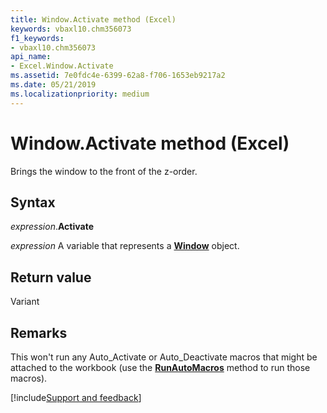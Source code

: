 ```yaml
---
title: Window.Activate method (Excel)
keywords: vbaxl10.chm356073
f1_keywords:
- vbaxl10.chm356073
api_name:
- Excel.Window.Activate
ms.assetid: 7e0fdc4e-6399-62a8-f706-1653eb9217a2
ms.date: 05/21/2019
ms.localizationpriority: medium
---
```



# Window.Activate method (Excel)

Brings the window to the front of the z-order. 


## Syntax

_expression_.**Activate**

_expression_ A variable that represents a **[Window](Excel.Window.md)** object.


## Return value

Variant


## Remarks

This won't run any Auto_Activate or Auto_Deactivate macros that might be attached to the workbook (use the **[RunAutoMacros](Excel.Workbook.RunAutoMacros.md)** method to run those macros).




[!include[Support and feedback](~/includes/feedback-boilerplate.md)]
